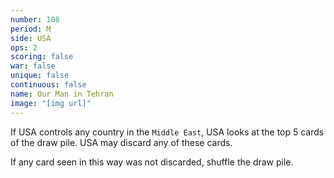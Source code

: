 ```yaml
---
number: 108
period: M
side: USA
ops: 2
scoring: false
war: false
unique: false
continuous: false
name: Our Man in Tehran
image: "[img url]"
---
```

If USA controls any country in the `Middle East`, USA looks at the top 5 cards of the draw pile. USA may discard any of these cards.

If any card seen in this way was not discarded, shuffle the draw pile.
